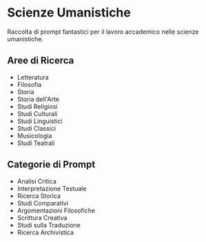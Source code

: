 # Scienze Umanistiche

Raccolta di prompt fantastici per il lavoro accademico nelle scienze umanistiche.

## Aree di Ricerca
- Letteratura
- Filosofia
- Storia
- Storia dell'Arte
- Studi Religiosi
- Studi Culturali
- Studi Linguistici
- Studi Classici
- Musicologia
- Studi Teatrali

## Categorie di Prompt
- Analisi Critica
- Interpretazione Testuale
- Ricerca Storica
- Studi Comparativi
- Argomentazioni Filosofiche
- Scrittura Creativa
- Studi sulla Traduzione
- Ricerca Archivistica